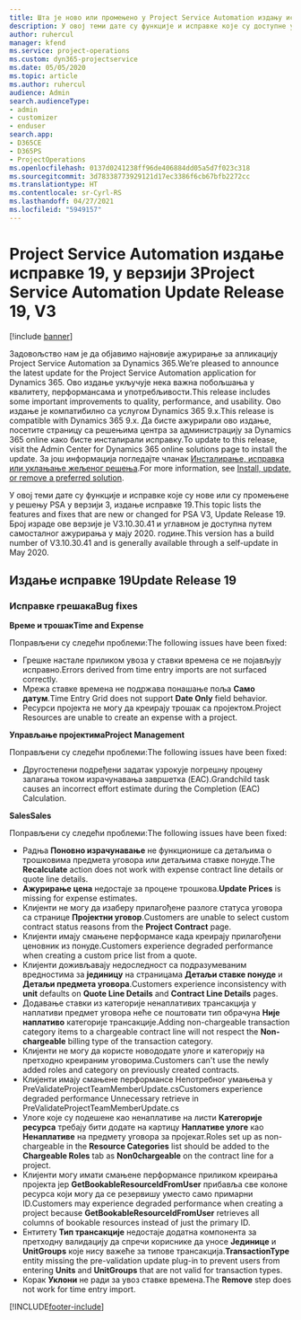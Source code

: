 ```yaml
---
title: Шта је ново или промењено у Project Service Automation издању исправке 19 у верзији 3
description: У овој теми дате су функције и исправке које су доступне у Project Service Automation издању исправке 19 у верзији 3.
author: ruhercul
manager: kfend
ms.service: project-operations
ms.custom: dyn365-projectservice
ms.date: 05/05/2020
ms.topic: article
ms.author: ruhercul
audience: Admin
search.audienceType:
- admin
- customizer
- enduser
search.app:
- D365CE
- D365PS
- ProjectOperations
ms.openlocfilehash: 0137d0241238ff96de406884dd05a5d7f023c318
ms.sourcegitcommit: 3d78338773929121d17ec3386f6cb67bfb2272cc
ms.translationtype: HT
ms.contentlocale: sr-Cyrl-RS
ms.lasthandoff: 04/27/2021
ms.locfileid: "5949157"
---
```

# <a name="project-service-automation-update-release-19-v3"></a><span data-ttu-id="2d586-103">Project Service Automation издање исправке 19, у верзији 3</span><span class="sxs-lookup"><span data-stu-id="2d586-103">Project Service Automation Update Release 19, V3</span></span>

[!include [banner](../includes/psa-now-project-operations.md)]

<span data-ttu-id="2d586-104">Задовољство нам је да објавимо најновије ажурирање за апликацију Project Service Automation за Dynamics 365.</span><span class="sxs-lookup"><span data-stu-id="2d586-104">We’re pleased to announce the latest update for the Project Service Automation application for Dynamics 365.</span></span> <span data-ttu-id="2d586-105">Ово издање укључује нека важна побољшања у квалитету, перформансама и употребљивости.</span><span class="sxs-lookup"><span data-stu-id="2d586-105">This release includes some important improvements to quality, performance, and usability.</span></span> <span data-ttu-id="2d586-106">Ово издање је компатибилно са услугом Dynamics 365 9.x.</span><span class="sxs-lookup"><span data-stu-id="2d586-106">This release is compatible with Dynamics 365 9.x.</span></span> <span data-ttu-id="2d586-107">Да бисте ажурирали ово издање, посетите страницу са решењима центра за администрацију за Dynamics 365 online како бисте инсталирали исправку.</span><span class="sxs-lookup"><span data-stu-id="2d586-107">To update to this release, visit the Admin Center for Dynamics 365 online solutions page to install the update.</span></span> <span data-ttu-id="2d586-108">За још информација погледајте чланак [Инсталирање, исправка или уклањање жељеног решења](/power-platform/admin/install-remove-preferred-solution).</span><span class="sxs-lookup"><span data-stu-id="2d586-108">For more information, see [Install, update, or remove a preferred solution](/power-platform/admin/install-remove-preferred-solution).</span></span>

<span data-ttu-id="2d586-109">У овој теми дате су функције и исправке које су нове или су промењене у решењу PSA у верзији 3, издање исправке 19.</span><span class="sxs-lookup"><span data-stu-id="2d586-109">This topic lists the features and fixes that are new or changed for PSA V3, Update Release 19.</span></span> <span data-ttu-id="2d586-110">Број израде ове верзије је V3.10.30.41 и углавном је доступна путем самосталног ажурирања у мају 2020. године.</span><span class="sxs-lookup"><span data-stu-id="2d586-110">This version has a build number of V3.10.30.41 and is generally available through a self-update in May 2020.</span></span>

## <a name="update-release-19"></a><span data-ttu-id="2d586-111">Издање исправке 19</span><span class="sxs-lookup"><span data-stu-id="2d586-111">Update Release 19</span></span>

### <a name="bug-fixes"></a><span data-ttu-id="2d586-112">Исправке грешака</span><span class="sxs-lookup"><span data-stu-id="2d586-112">Bug fixes</span></span>

<span data-ttu-id="2d586-113">**Време и трошак**</span><span class="sxs-lookup"><span data-stu-id="2d586-113">**Time and Expense**</span></span>

<span data-ttu-id="2d586-114">Поправљени су следећи проблеми:</span><span class="sxs-lookup"><span data-stu-id="2d586-114">The following issues have been fixed:</span></span> 

- <span data-ttu-id="2d586-115">Грешке настале приликом увоза у ставки времена се не појављују исправно.</span><span class="sxs-lookup"><span data-stu-id="2d586-115">Errors derived from time entry imports are not surfaced correctly.</span></span>
- <span data-ttu-id="2d586-116">Мрежа ставке времена не подржава понашање поља **Само датум**.</span><span class="sxs-lookup"><span data-stu-id="2d586-116">Time Entry Grid does not support **Date Only** field behavior.</span></span>
- <span data-ttu-id="2d586-117">Ресурси пројекта не могу да креирају трошак са пројектом.</span><span class="sxs-lookup"><span data-stu-id="2d586-117">Project Resources are unable to create an expense with a project.</span></span>

<span data-ttu-id="2d586-118">**Управљање пројектима**</span><span class="sxs-lookup"><span data-stu-id="2d586-118">**Project Management**</span></span>

<span data-ttu-id="2d586-119">Поправљени су следећи проблеми:</span><span class="sxs-lookup"><span data-stu-id="2d586-119">The following issues have been fixed:</span></span> 

-  <span data-ttu-id="2d586-120">Другостепени подређени задатак узрокује погрешну процену залагања током израчунавања завршетка (EAC).</span><span class="sxs-lookup"><span data-stu-id="2d586-120">Grandchild task causes an incorrect effort estimate during the Completion (EAC) Calculation.</span></span>

<span data-ttu-id="2d586-121">**Sales**</span><span class="sxs-lookup"><span data-stu-id="2d586-121">**Sales**</span></span>

<span data-ttu-id="2d586-122">Поправљени су следећи проблеми:</span><span class="sxs-lookup"><span data-stu-id="2d586-122">The following issues have been fixed:</span></span> 

- <span data-ttu-id="2d586-123">Радња **Поновно израчунавање** не функционише са детаљима о трошковима предмета уговора или детаљима ставке понуде.</span><span class="sxs-lookup"><span data-stu-id="2d586-123">The **Recalculate** action does not work with expense contract line details or quote line details.</span></span>
- <span data-ttu-id="2d586-124">**Ажурирање цена** недостаје за процене трошкова.</span><span class="sxs-lookup"><span data-stu-id="2d586-124">**Update Prices** is missing for expense estimates.</span></span>
-  <span data-ttu-id="2d586-125">Клијенти не могу да изаберу прилагођене разлоге статуса уговора са странице **Пројектни уговор**.</span><span class="sxs-lookup"><span data-stu-id="2d586-125">Customers are unable to select custom contract status reasons from the **Project Contract** page.</span></span>
- <span data-ttu-id="2d586-126">Клијенти имају смањене перформансе када креирају прилагођени ценовник из понуде.</span><span class="sxs-lookup"><span data-stu-id="2d586-126">Customers experience degraded performance when creating a custom price list from a quote.</span></span>
- <span data-ttu-id="2d586-127">Клијенти доживљавају недоследност са подразумеваним вредностима за **јединицу** на страницама **Детаљи ставке понуде** и **Детаљи предмета уговора**.</span><span class="sxs-lookup"><span data-stu-id="2d586-127">Customers experience inconsistency with **unit** defaults on **Quote Line Details** and **Contract Line Details** pages.</span></span>
- <span data-ttu-id="2d586-128">Додавање ставки из категорије ненаплативих трансакција у наплативи предмет уговора неће се поштовати тип обрачуна **Није наплативо** категорије трансакције.</span><span class="sxs-lookup"><span data-stu-id="2d586-128">Adding non-chargeable transaction category items to a chargeable contract line will not respect the **Non-chargeable** billing type of the transaction category.</span></span>
- <span data-ttu-id="2d586-129">Клијенти не могу да користе новододате улоге и категорију на претходно креираним уговорима.</span><span class="sxs-lookup"><span data-stu-id="2d586-129">Customers can't use the newly added roles and category on previously created contracts.</span></span>
- <span data-ttu-id="2d586-130">Клијенти имају смањене перформансе Непотребног умањења у PreValidateProjectTeamMemberUpdate.cs</span><span class="sxs-lookup"><span data-stu-id="2d586-130">Customers experience degraded performance Unnecessary retrieve in PreValidateProjectTeamMemberUpdate.cs</span></span>
- <span data-ttu-id="2d586-131">Улоге које су подешене као ненаплативе на листи **Категорије ресурса** требају бити додате на картицу **Наплативе улоге** као **Ненаплативе** на предмету уговора за пројекат.</span><span class="sxs-lookup"><span data-stu-id="2d586-131">Roles set up as non-chargeable in the **Resource Categories** list should be added to the **Chargeable Roles** tab as **Non0chargeable** on the contract line for a project.</span></span>
- <span data-ttu-id="2d586-132">Клијенти могу имати смањене перформансе приликом креирања пројекта јер **GetBookableResourceIdFromUser** прибавља све колоне ресурса који могу да се резервишу уместо само примарни ID.</span><span class="sxs-lookup"><span data-stu-id="2d586-132">Customers may experience degraded performance when creating a project because **GetBookableResourceIdFromUser** retrieves all columns of bookable resources instead of just the primary ID.</span></span>
- <span data-ttu-id="2d586-133">Ентитету **Тип трансакције** недостаје додатна компонента за претходну валидацију да спречи кориснике да уносе **Јединице** и **UnitGroups** које нису важеће за типове трансакција.</span><span class="sxs-lookup"><span data-stu-id="2d586-133">**TransactionType** entity missing the pre-validation update plug-in to prevent users from entering **Units** and **UnitGroups** that are not valid for transaction types.</span></span>
- <span data-ttu-id="2d586-134">Корак **Уклони** не ради за увоз ставке времена.</span><span class="sxs-lookup"><span data-stu-id="2d586-134">The **Remove** step does not work for time entry import.</span></span>


[!INCLUDE[footer-include](../includes/footer-banner.md)]